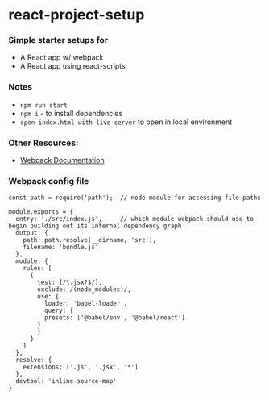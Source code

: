 # react-project-setup

### Simple starter setups for 
  * A React app w/ webpack
  * A React app using react-scripts
  
### Notes
  * `npm run start`
  * `npm i` - to install dependencies
  * `open index.html with live-server` to open in local environment

### Other Resources: 
  * [Webpack Documentation](https://webpack.js.org/concepts/)

### Webpack config file

``` 
const path = require('path');  // node module for accessing file paths

module.exports = { 
  entry: './src/index.js',     // which module webpack should use to begin building out its internal dependency graph
  output: {
    path: path.resolve(__dirname, 'src'),
    filename: 'bundle.js'     
  },
  module: {
    rules: [
      {
        test: [/\.jsx?$/],
        exclude: /(node_modules)/,
        use: { 
          loader: 'babel-loader', 
          query: {
          presets: ['@babel/env', '@babel/react']
        }
        }
      }
    ]
  },
  resolve: {
    extensions: ['.js', '.jsx', '*']
  },
  devtool: 'inline-source-map'
}
```
